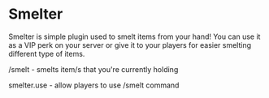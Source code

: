 Smelter
=======
Smelter is simple plugin used to smelt items from your hand! You can use it as a VIP perk on your server or give it to your players for easier smelting different type of items.

/smelt - smelts item/s that you're currently holding

smelter.use - allow players to use /smelt command
